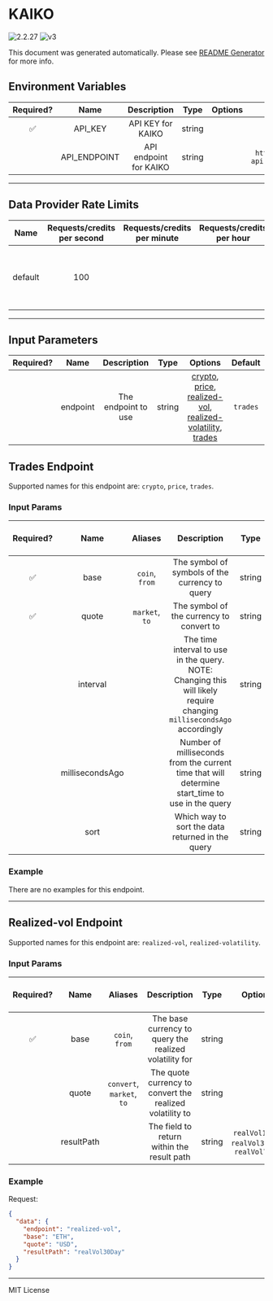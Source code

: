 # KAIKO

![2.2.27](https://img.shields.io/github/package-json/v/smartcontractkit/external-adapters-js?filename=packages/sources/kaiko/package.json) ![v3](https://img.shields.io/badge/framework%20version-v3-blueviolet)

This document was generated automatically. Please see [README Generator](../../scripts#readme-generator) for more info.

## Environment Variables

| Required? |     Name     |      Description       |  Type  | Options |                 Default                  |
| :-------: | :----------: | :--------------------: | :----: | :-----: | :--------------------------------------: |
|    ✅     |   API_KEY    |   API KEY for KAIKO    | string |         |                                          |
|           | API_ENDPOINT | API endpoint for KAIKO | string |         | `https://us.market-api.kaiko.io/v2/data` |

---

## Data Provider Rate Limits

|  Name   | Requests/credits per second | Requests/credits per minute | Requests/credits per hour |                           Note                           |
| :-----: | :-------------------------: | :-------------------------: | :-----------------------: | :------------------------------------------------------: |
| default |             100             |                             |                           | Considered unlimited tier, but setting reasonable limits |

---

## Input Parameters

| Required? |   Name   |     Description     |  Type  |                                                                                 Options                                                                                  | Default  |
| :-------: | :------: | :-----------------: | :----: | :----------------------------------------------------------------------------------------------------------------------------------------------------------------------: | :------: |
|           | endpoint | The endpoint to use | string | [crypto](#trades-endpoint), [price](#trades-endpoint), [realized-vol](#realized-vol-endpoint), [realized-volatility](#realized-vol-endpoint), [trades](#trades-endpoint) | `trades` |

## Trades Endpoint

Supported names for this endpoint are: `crypto`, `price`, `trades`.

### Input Params

| Required? |      Name       |    Aliases     |                                                      Description                                                      |  Type  | Options |  Default   | Depends On | Not Valid With |
| :-------: | :-------------: | :------------: | :-------------------------------------------------------------------------------------------------------------------: | :----: | :-----: | :--------: | :--------: | :------------: |
|    ✅     |      base       | `coin`, `from` |                                    The symbol of symbols of the currency to query                                     | string |         |            |            |                |
|    ✅     |      quote      | `market`, `to` |                                       The symbol of the currency to convert to                                        | string |         |            |            |                |
|           |    interval     |                | The time interval to use in the query. NOTE: Changing this will likely require changing `millisecondsAgo` accordingly | string |         |    `2m`    |            |                |
|           | millisecondsAgo |                |            Number of milliseconds from the current time that will determine start_time to use in the query            | string |         | `86400000` |            |                |
|           |      sort       |                |                                   Which way to sort the data returned in the query                                    | string |         |   `desc`   |            |                |

### Example

There are no examples for this endpoint.

---

## Realized-vol Endpoint

Supported names for this endpoint are: `realized-vol`, `realized-volatility`.

### Input Params

| Required? |    Name    |          Aliases          |                       Description                        |  Type  |                   Options                    |    Default     | Depends On | Not Valid With |
| :-------: | :--------: | :-----------------------: | :------------------------------------------------------: | :----: | :------------------------------------------: | :------------: | :--------: | :------------: |
|    ✅     |    base    |      `coin`, `from`       |  The base currency to query the realized volatility for  | string |                                              |                |            |                |
|           |   quote    | `convert`, `market`, `to` | The quote currency to convert the realized volatility to | string |                                              |     `USD`      |            |                |
|           | resultPath |                           |        The field to return within the result path        | string | `realVol1Day`, `realVol30Day`, `realVol7Day` | `realVol30Day` |            |                |

### Example

Request:

```json
{
  "data": {
    "endpoint": "realized-vol",
    "base": "ETH",
    "quote": "USD",
    "resultPath": "realVol30Day"
  }
}
```

---

MIT License
